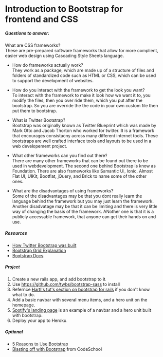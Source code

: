 # Introduction to Bootstrap for frontend and CSS

##### Questions to answer:
 What are CSS frameworks?  
   These are pre-prepared software frameworks that allow for more complient, easier web design using Cascading Style Sheets language.  
  
- How do frameworks actually work?  
   They work as a package, which are made up of a structure of files and folders of standardized code such as HTML or CSS, which can be used to support the development of websites.  

- How do you interact with the framework to get the look you want?  
    To interact with the framework to make it look how we want it to, you modify the files, then you over ride them, which you put after the bootstrap. So you are override the the code in your own custom file then put them to bootstrap.  
  
- What is Twitter Bootstrap?  
    Bootstrap was originally known as Twitter Blueprint which was made by Mark Otto and Jacob Thorton who worked for twitter. It is a framework that encourages consistacny across many different internet tools. These bootstraps are well crafted interface tools and layouts to be used in a web developement project.   
   
- What other frameworks can you find out there?  
    There are many other frameworks that can be found out there to be used in webdevelopment. The second one behind Bootstrap is know as Foundation. There are also frameworks like Samantic UI, Ionic, Almost Flat UI, UIKit, Bootflat, jQuery, and Brick to name some of the other ones.        
  
- What are the disadvantages of using frameworks?  
    Some of the disadvantages may be that you dont really learn the language behind the framework but you may just learn the framework. Another disadvatage may be that it can be limiting and there is very little way of changing the basis of the framework. ANother one is that it is a publicly accessable framework, that anyone can get their hands on and use.  

##### Resources
- [How Twitter Bootstrap was built](http://alistapart.com/article/building-twitter-bootstrap)
- [Bootstrap Grid Explanation](http://www.helloerik.com/bootstrap-3-grid-introduction)
- [Bootstrap Docs](http://getbootstrap.com/)

##### Project 
1. Create a new rails app, and add bootstrap to it. 
  2. Use https://github.com/twbs/bootstrap-sass to install 
  3. Refernce [Hartl's tut's section on bootstrap for rails](https://www.railstutorial.org/book/filling_in_the_layout#sec-custom_css) if you don't know what to do.
2. Add a basic navbar with several menu items, and a hero unit on the homepage. 
  1. [Spotify's landing page](https://www.spotify.com/us/) is an example of a navbar and a hero unit built with bootstrap.
3. Deploy your app to Heroku.

##### Optional
- [5 Reasons to Use Bootstrap](http://www.zingdesign.com/5-reasons-to-use-twitter-bootstrap/)
- [Blasting off with Bootstrap](https://www.codeschool.com/courses/blasting-off-with-bootstrap) from CodeSchool


